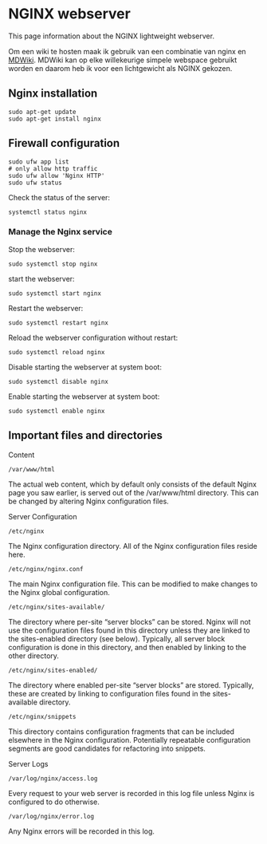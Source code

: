 # NGINX webserver
This page information about the NGINX lightweight webserver.

Om een wiki te hosten maak ik gebruik van een combinatie van nginx en [MDWiki](http://dynalon.github.io/mdwiki/#!index.md). MDWiki kan op elke willekeurige simpele webspace gebruikt worden en daarom heb ik voor een lichtgewicht als NGINX gekozen.

## Nginx installation
```
sudo apt-get update
sudo apt-get install nginx
```

## Firewall configuration
```
sudo ufw app list
# only allow http traffic
sudo ufw allow 'Nginx HTTP'
sudo ufw status
```

Check the status of the server:
```
systemctl status nginx
```

### Manage the Nginx service
Stop the webserver:
```
sudo systemctl stop nginx
```
start the webserver:
```
sudo systemctl start nginx
```
Restart the webserver:
```
sudo systemctl restart nginx
```
Reload the webserver configuration without restart:
```
sudo systemctl reload nginx
```
Disable starting the webserver at system boot:
```
sudo systemctl disable nginx
```
Enable starting the webserver at system boot:
```
sudo systemctl enable nginx
```

## Important files and directories
Content
```
/var/www/html
```
The actual web content, which by default only consists of the default Nginx page you saw earlier, is served out of the /var/www/html directory. This can be changed by altering Nginx configuration files.

Server Configuration
```
/etc/nginx
```
The Nginx configuration directory. All of the Nginx configuration files reside here.
```
/etc/nginx/nginx.conf
```
The main Nginx configuration file. This can be modified to make changes to the Nginx global configuration.
```
/etc/nginx/sites-available/
```
The directory where per-site “server blocks” can be stored. Nginx will not use the configuration files found in this directory unless they are linked to the sites-enabled directory (see below). Typically, all server block configuration is done in this directory, and then enabled by linking to the other directory.
```
/etc/nginx/sites-enabled/
```
The directory where enabled per-site “server blocks” are stored. Typically, these are created by linking to configuration files found in the sites-available directory.
```
/etc/nginx/snippets
```
This directory contains configuration fragments that can be included elsewhere in the Nginx configuration. Potentially repeatable configuration segments are good candidates for refactoring into snippets.

Server Logs
```
/var/log/nginx/access.log
```
Every request to your web server is recorded in this log file unless Nginx is configured to do otherwise.
```
/var/log/nginx/error.log
```
Any Nginx errors will be recorded in this log.
